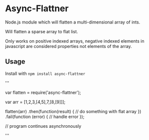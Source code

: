 # Async-Flattner

Node.js module which will flatten a multi-dimensional array of ints.

Will flatten a sparse array to flat list.

Only works on positive indexed arrays, negative indexed elements in javascript are considered properties not elements of the array.

## Usage


Install with `npm install async-flattner`


'''

var flatten = require('async-flattner');

var arr = [1,2,3,[4,5],7,[8,[9]]];

flatten(arr)
    .then(function(result) {
      // do something with flat array
    })
    .fail(function (error) {
      // handle error
    });

// program continues asynchronously

'''
